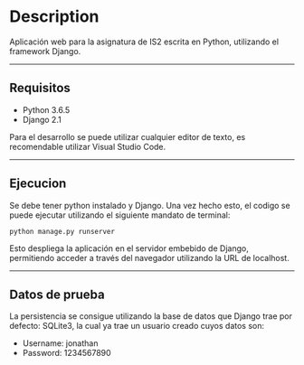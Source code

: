 # Description

Aplicación web para la asignatura de IS2 escrita en Python, utilizando el framework Django.

---
## Requisitos

* Python 3.6.5
* Django 2.1

Para el desarrollo se puede utilizar cualquier editor de texto, es recomendable utilizar Visual Studio Code.

---
## Ejecucion

Se debe tener python instalado y Django. Una vez hecho esto, el codigo se puede ejecutar utilizando el siguiente mandato de terminal:

```python manage.py runserver```

Esto despliega la aplicación en el servidor embebido de Django, permitiendo acceder a través del navegador utilizando la URL de localhost.

---
## Datos de prueba

La persistencia se consigue utilizando la base de datos que Django trae por defecto: SQLite3, la cual ya trae un usuario creado cuyos datos son:

* Username: jonathan
* Password: 1234567890
